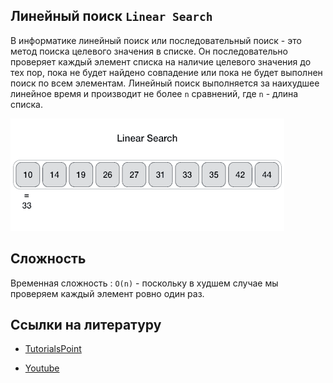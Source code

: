 
## Линейный поиск `Linear Search`

В информатике линейный поиск или последовательный поиск - это метод поиска целевого значения в списке. Он последовательно проверяет каждый элемент списка на наличие целевого значения до тех пор, пока не будет найдено совпадение или пока не будет выполнен поиск по всем элементам. Линейный поиск выполняется за наихудшее линейное время и производит не более `n` сравнений, где `n` - длина списка.

![Линейный поиск](./img.gif)

## Сложность

Временная сложность : `O(n)` - поскольку в худшем случае мы проверяем каждый элемент ровно один раз.

## Ссылки на литературу

- [TutorialsPoint](https://www.tutorialspoint.com/data_structures_algorithms/linear_search_algorithm.htm)

- [Youtube](https://www.youtube.com/watch?v=SGU9duLE30w&ab_channel=PMHPBL)
